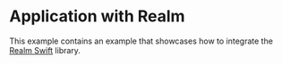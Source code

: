 # Application with Realm

This example contains an example that showcases how to integrate the [Realm Swift](https://github.com/realm/realm-swift) library.
